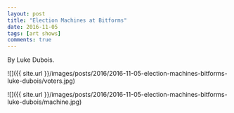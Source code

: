 ```yaml
---
layout: post
title: "Election Machines at Bitforms"
date: 2016-11-05
tags: [art shows]
comments: true
---
```

By Luke Dubois.

![]({{ site.url }}/images/posts/2016/2016-11-05-election-machines-bitforms-luke-dubois/voters.jpg)

![]({{ site.url }}/images/posts/2016/2016-11-05-election-machines-bitforms-luke-dubois/machine.jpg)


